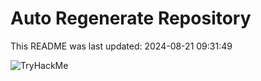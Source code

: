 # Auto Regenerate Repository

This README was last updated: 2024-08-21 09:31:49

 ![TryHackMe](https://tryhackme.com/badge/533634)